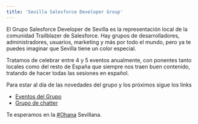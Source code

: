 ```yaml
---
title: 'Sevilla Salesforce Developer Group'
---
```


El Grupo Salesforce Developer de Sevilla es la representación local de la comunidad Trailblazer de Salesforce. Hay grupos de desarrolladores, administradores, usuarios, marketing y más por todo el mundo, pero ya te puedes imaginar que Sevilla tiene un color especial.

Tratamos de celebrar entre 4 y 5 eventos anualmente, con ponentes tanto locales como del resto de España que siempre nos traen buen contenido, tratando de hacer todas las sesiones en español.

Para estar al día de las novedades del grupo y los próximos sigue los links
* [Eventos del Grupo](https://trailblazercommunitygroups.com/sevilla-es-developers-group/)
* [Grupo de chatter](https://success.salesforce.com/_ui/core/chatter/groups/GroupProfilePage?_ga=2.245707660.909114177.1586199829-1746251310.1581330919&g=0F93A000000Ll9vSAC)

Te esperamos en la [#Ohana](https://www.salesforceben.com/what-is-the-salesforce-ohana/) Sevillana.
